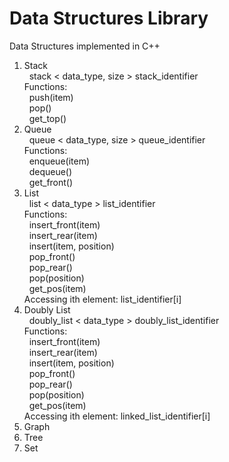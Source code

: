 Data Structures Library
=======================

Data Structures implemented in C++

1. Stack<br>
    &nbsp;&nbsp;stack <  data_type, size > stack_identifier<br>
  Functions:<br>
    &nbsp;&nbsp;push(item)<br>
    &nbsp;&nbsp;pop()<br>
    &nbsp;&nbsp;get_top()<br>
2. Queue<br>
    &nbsp;&nbsp;queue < data_type, size > queue_identifier<br>
  Functions:<br>
    &nbsp;&nbsp;enqueue(item)<br>
    &nbsp;&nbsp;dequeue()<br>
    &nbsp;&nbsp;get_front()<br>
3. List<br>
    &nbsp;&nbsp;list < data_type > list_identifier<br>
  Functions:<br>
    &nbsp;&nbsp;insert_front(item)<br>
    &nbsp;&nbsp;insert_rear(item)<br>
    &nbsp;&nbsp;insert(item, position)<br>
    &nbsp;&nbsp;pop_front()<br>
    &nbsp;&nbsp;pop_rear()<br>
    &nbsp;&nbsp;pop(position)<br>
    &nbsp;&nbsp;get_pos(item)<br>
  Accessing ith element: list_identifier[i]<br>
4. Doubly List<br>
&nbsp;&nbsp;doubly_list < data_type > doubly_list_identifier<br>
  Functions:<br>
    &nbsp;&nbsp;insert_front(item)<br>
    &nbsp;&nbsp;insert_rear(item)<br>
    &nbsp;&nbsp;insert(item, position)<br>
    &nbsp;&nbsp;pop_front()<br>
    &nbsp;&nbsp;pop_rear()<br>
    &nbsp;&nbsp;pop(position)<br>
    &nbsp;&nbsp;get_pos(item)<br>
  Accessing ith element: linked_list_identifier[i]<br>
5. Graph<br>
6. Tree<br>
7. Set<br>
